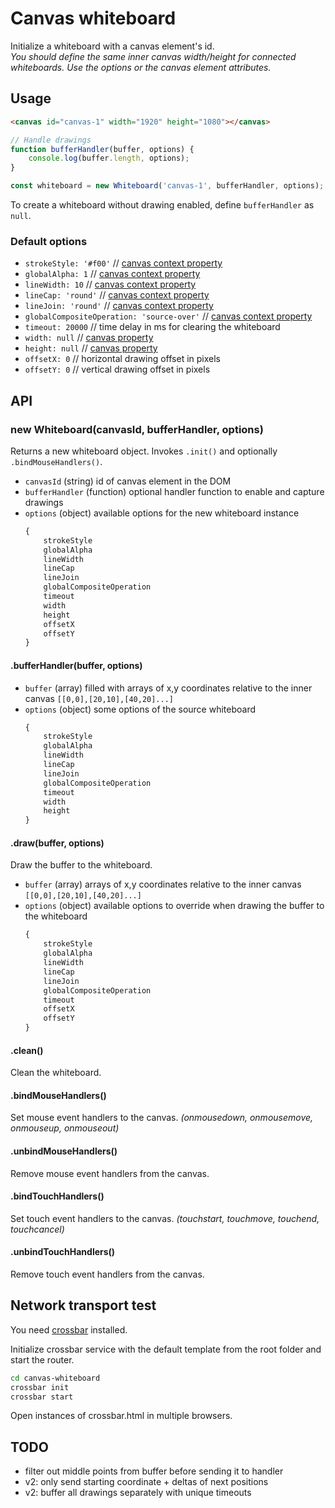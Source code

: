 # Canvas whiteboard
Initialize a whiteboard with a canvas element's id.  
*You should define the same inner canvas width/height for connected whiteboards. Use the options or the canvas element attributes.*

## Usage
```html
<canvas id="canvas-1" width="1920" height="1080"></canvas>
```

```javascript
// Handle drawings
function bufferHandler(buffer, options) {
    console.log(buffer.length, options);
}

const whiteboard = new Whiteboard('canvas-1', bufferHandler, options);
```

To create a whiteboard without drawing enabled, define `bufferHandler` as `null`.

### Default options
  * `strokeStyle: '#f00'` // [canvas context property](https://developer.mozilla.org/en-US/docs/Web/API/CanvasRenderingContext2D/strokeStyle)
  * `globalAlpha: 1` // [canvas context property](https://developer.mozilla.org/en-US/docs/Web/API/CanvasRenderingContext2D/globalAlpha)
  * `lineWidth: 10` // [canvas context property](https://developer.mozilla.org/en-US/docs/Web/API/CanvasRenderingContext2D/lineWidth)
  * `lineCap: 'round'` // [canvas context property](https://developer.mozilla.org/en-US/docs/Web/API/CanvasRenderingContext2D/lineCap)
  * `lineJoin: 'round'` // [canvas context property](https://developer.mozilla.org/en-US/docs/Web/API/CanvasRenderingContext2D/lineJoin)
  * `globalCompositeOperation: 'source-over'` // [canvas context property](https://developer.mozilla.org/en-US/docs/Web/API/CanvasRenderingContext2D/globalCompositeOperation)
  * `timeout: 20000` // time delay in ms for clearing the whiteboard
  * `width: null` // [canvas property](https://developer.mozilla.org/en-US/docs/Web/API/HTMLCanvasElement/width)
  * `height: null` // [canvas property](https://developer.mozilla.org/en-US/docs/Web/API/HTMLCanvasElement/height)
  * `offsetX: 0` // horizontal drawing offset in pixels
  * `offsetY: 0` // vertical drawing offset in pixels

## API
### new Whiteboard(canvasId, bufferHandler, options)
Returns a new whiteboard object. Invokes `.init()` and optionally `.bindMouseHandlers()`.
  * `canvasId` (string) id of canvas element in the DOM
  * `bufferHandler` (function) optional handler function to enable and capture drawings
  * `options` (object) available options for the new whiteboard instance
    ```javascript
    {
        strokeStyle
        globalAlpha
        lineWidth
        lineCap
        lineJoin
        globalCompositeOperation
        timeout
        width
        height
        offsetX
        offsetY
    }
    ```

#### .bufferHandler(buffer, options)
  * `buffer` (array) filled with arrays of x,y coordinates relative to the inner canvas `[[0,0],[20,10],[40,20]...]`
  * `options` (object) some options of the source whiteboard
    ```javascript
    {
        strokeStyle
        globalAlpha
        lineWidth
        lineCap
        lineJoin
        globalCompositeOperation
        timeout
        width
        height
    }
    ```

#### .draw(buffer, options)
Draw the buffer to the whiteboard.
  * `buffer` (array) arrays of x,y coordinates relative to the inner canvas `[[0,0],[20,10],[40,20]...]`
  * `options` (object) available options to override when drawing the buffer to the whiteboard
    ```javascript
    {
        strokeStyle
        globalAlpha
        lineWidth
        lineCap
        lineJoin
        globalCompositeOperation
        timeout
        offsetX
        offsetY
    }
    ```

#### .clean()
Clean the whiteboard.

#### .bindMouseHandlers()
Set mouse event handlers to the canvas. *(onmousedown, onmousemove, onmouseup, onmouseout)*

#### .unbindMouseHandlers()
Remove mouse event handlers from the canvas.

#### .bindTouchHandlers()
Set touch event handlers to the canvas. *(touchstart, touchmove, touchend, touchcancel)*

#### .unbindTouchHandlers()
Remove touch event handlers from the canvas.

## Network transport test
You need [crossbar](https://crossbar.io/docs/Installation/) installed.

Initialize crossbar service with the default template from the root folder and start the router.
```bash
cd canvas-whiteboard
crossbar init
crossbar start
```
Open instances of crossbar.html in multiple browsers.

## TODO
 * filter out middle points from buffer before sending it to handler
 * v2: only send starting coordinate + deltas of next positions
 * v2: buffer all drawings separately with unique timeouts
